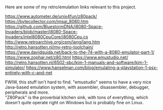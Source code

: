 Here are some of my retro/emulation links relevant to this project.

https://www.autometer.de/unix4fun/z80pack/
https://bytecollector.com/imsai_8080.htm
https://github.com/BluestormDNA/i8080-Space-Invaders/blob/master/i8080-Space-Invaders/intel8080CpuCore/i8080Cpu.cs
http://www.retroarchive.org/cpm/lang/lang.htm
http://retro.hansotten.nl/my-retro-toolchain/
https://www.davidguida.net/back-to-the-74-with-a-8080-emulator-part-1/
https://www.zophar.net/z80.html
https://www.emustudio.net/
http://retro.hansotten.nl/6502-sbc/kim-1-manuals-and-software/kim-1-simulator/
https://www.hanselman.com/blog/emulating-a-playstation-1-psx-entirely-with-c-and-net

FWIW, this stuff isn't hard to find.  "emustudio" seems to have a very nice Java-based
emulation system, with assembler, disassembler, debugger, peripherals and more.  
"Z80Pack" is the proverbial kitchen sink, with tons of everything, which doesn't quite
operate right on Windows but is probably fine on Linux.
